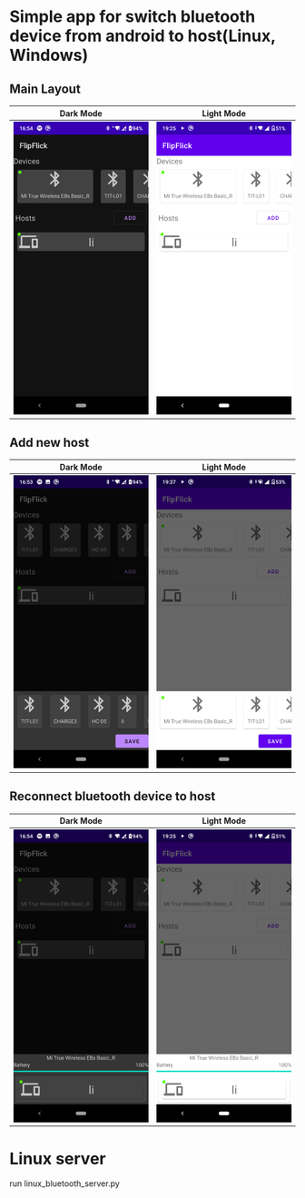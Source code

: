 # Simple app for switch bluetooth device from android to host(Linux, Windows)

## Main Layout
Dark Mode             |  Light Mode
:-------------------------:|:-------------------------:
![](https://github.com/kirmartuk/flip-flick-android/blob/main/screenshots/all_connected.png)  |  ![](https://github.com/kirmartuk/flip-flick-android/blob/main/screenshots/all_connected_light.png)

## Add new host
Dark Mode             |  Light Mode
:-------------------------:|:-------------------------:
![](https://github.com/kirmartuk/flip-flick-android/blob/main/screenshots/add_host.png)  |  ![](https://github.com/kirmartuk/flip-flick-android/blob/main/screenshots/add_host_light.png)

## Reconnect bluetooth device to host
Dark Mode             |  Light Mode
:-------------------------:|:-------------------------:
![](https://github.com/kirmartuk/flip-flick-android/blob/main/screenshots/reconnect_device_to_connected_host.png)  |  ![](https://github.com/kirmartuk/flip-flick-android/blob/main/screenshots/reconnect_device_to_connected_host_light.png)

# Linux server
run linux_bluetooth_server.py
